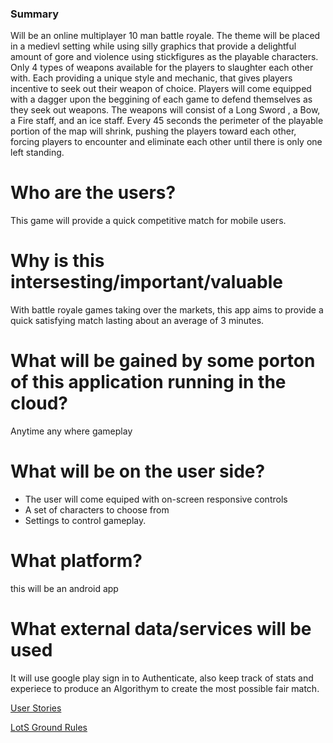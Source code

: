 ### Summary
   Will be an online multiplayer 10 man battle royale. The theme will be placed in a medievl setting while using silly graphics that provide a delightful amount of gore and violence using stickfigures as the playable characters. Only 4 types of weapons available for the players to slaughter each other with. Each providing a unique style and mechanic, that gives players incentive to seek out their weapon of choice. Players will come equipped with a dagger upon the beggining of each game to defend themselves as they seek out weapons. 
    The weapons will consist of a Long Sword , a Bow, a Fire staff, and an ice staff. Every 45 seconds the perimeter of the playable portion of the map will shrink, pushing the players toward each other, forcing players to encounter and eliminate each other until there is only one left standing.

# Who are the users?
  This game will provide a quick competitive match for mobile users.


# Why is this intersesting/important/valuable
  With battle royale games taking over the markets, this app aims to provide a quick satisfying match lasting about an average of 3           minutes.

# What will be gained by some porton of this application running in the cloud?
  Anytime any where gameplay

# What will be on the user side?
  * The user will come equiped with on-screen responsive controls
  * A set of characters to choose from
  * Settings to control gameplay.

# What platform?
this will be an android app

# What external data/services will be used
It will use google play sign in to Authenticate, also keep track of stats and experiece to produce an Algorithym to create the most possible fair match.



[User Stories](/Docs/userstories.md)

[LotS Ground Rules](/Docs/LordOfTheSticksRules.md)
